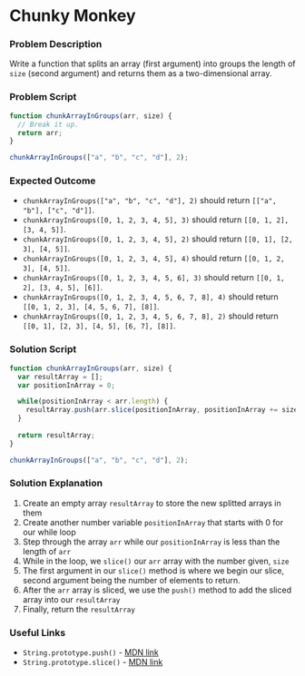 # Chunky Monkey

### Problem Description

Write a function that splits an array (first argument) into groups the length of `size` (second argument) and returns them as a two-dimensional array.

### Problem Script

```javascript
function chunkArrayInGroups(arr, size) {
  // Break it up.
  return arr;
}

chunkArrayInGroups(["a", "b", "c", "d"], 2);
```

### Expected Outcome

* `chunkArrayInGroups(["a", "b", "c", "d"], 2)` should return `[["a", "b"], ["c", "d"]]`.
* `chunkArrayInGroups([0, 1, 2, 3, 4, 5], 3)` should return `[[0, 1, 2], [3, 4, 5]]`.
* `chunkArrayInGroups([0, 1, 2, 3, 4, 5], 2)` should return `[[0, 1], [2, 3], [4, 5]]`.
* `chunkArrayInGroups([0, 1, 2, 3, 4, 5], 4)` should return `[[0, 1, 2, 3], [4, 5]]`.
* `chunkArrayInGroups([0, 1, 2, 3, 4, 5, 6], 3)` should return `[[0, 1, 2], [3, 4, 5], [6]]`.
* `chunkArrayInGroups([0, 1, 2, 3, 4, 5, 6, 7, 8], 4)` should return `[[0, 1, 2, 3], [4, 5, 6, 7], [8]]`.
* `chunkArrayInGroups([0, 1, 2, 3, 4, 5, 6, 7, 8], 2)` should return `[[0, 1], [2, 3], [4, 5], [6, 7], [8]]`.

### Solution Script

```javascript
function chunkArrayInGroups(arr, size) {
  var resultArray = [];
  var positionInArray = 0;

  while(positionInArray < arr.length) {
    resultArray.push(arr.slice(positionInArray, positionInArray += size));
  }
  
  return resultArray;  
}

chunkArrayInGroups(["a", "b", "c", "d"], 2);
```

### Solution Explanation

1. Create an empty array `resultArray` to store the new splitted arrays in them
2. Create another number variable `positionInArray` that starts with 0 for our while loop
3. Step through the array `arr` while our `positionInArray` is less than the length of `arr`
4. While in the loop, we `slice()` our `arr` array with the number given, `size`
5. The first argument in our `slice()` method is where we begin our slice, second argument being the number of elements to return.
6. After the `arr` array is sliced, we use the `push()` method to add the sliced array into our `resultArray`
7. Finally, return the `resultArray`

### Useful Links

* `String.prototype.push()` - [MDN link](https://developer.mozilla.org/en-US/docs/Web/JavaScript/Reference/Global_Objects/Array/push?v=example)
* `String.prototype.slice()` - [MDN link](https://developer.mozilla.org/en-US/docs/Web/JavaScript/Reference/Global_Objects/Array/slice?v=example)
